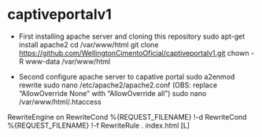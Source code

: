 # captiveportalv1

* First installing apache server and cloning this repository
sudo apt-get install apache2
cd /var/www/html
git clone https://github.com/WellingtonCimentoOficial/captiveportalv1.git
chown -R www-data /var/www/html

* Second configure apache server to capative portal
sudo a2enmod rewrite
sudo nano /etc/apache2/apache2.conf (OBS: replace “AllowOverride None” with “AllowOverride all”)
sudo nano /var/www/html/.htaccess

RewriteEngine on
RewriteCond %{REQUEST_FILENAME} !-d
RewriteCond %{REQUEST_FILENAME} !-f
RewriteRule . index.html [L]
